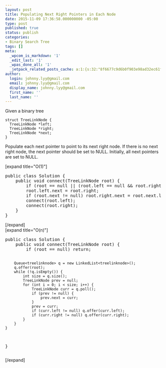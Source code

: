 ```yaml
---
layout: post
title: Populating Next Right Pointers in Each Node
date: 2015-11-09 17:36:58.000000000 -05:00
type: post
published: true
status: publish
categories:
- Binary Search Tree
tags: []
meta:
  _wpcom_is_markdown: '1'
  _edit_last: '1'
  _wpas_done_all: '1'
  _jetpack_related_posts_cache: a:1:{s:32:"8f6677c9d6b0f903e98ad32ec61f8deb";a:2:{s:7:"expires";i:1464755785;s:7:"payload";a:3:{i:0;a:1:{s:2:"id";i:1454;}i:1;a:1:{s:2:"id";i:596;}i:2;a:1:{s:2:"id";i:61;}}}}
author:
  login: johnny.lyy@gmail.com
  email: johnny.lyy@gmail.com
  display_name: johnny.lyy@gmail.com
  first_name: ''
  last_name: ''
---
```

<p>Given a binary tree</p>
<pre><code>struct TreeLinkNode {
  TreeLinkNode *left;
  TreeLinkNode *right;
  TreeLinkNode *next;
}
</code></pre>
<p>Populate each next pointer to point to its next right node. If there is no next right node, the next pointer should be set to NULL. Initially, all next pointers are set to NULL.</p>
<p>[expand title="O(1)"]</p>
<pre>
public class Solution {
    public void connect(TreeLinkNode root) {
        if (root == null || (root.left == null && root.right == null)) return;
        root.left.next = root.right;
        if (root.next != null) root.right.next = root.next.left;
        connect(root.left);
        connect(root.right);
    }
}
</pre>
<p>[/expand]<br />
[expand title="O(n)"]</p>
<pre>
public class Solution {
    public void connect(TreeLinkNode root) {
        if (root == null) return;
        
        Queue<treelinknode> q = new LinkedList<treelinknode>();
        q.offer(root);
        while (!q.isEmpty()) {
            int size = q.size();
            TreeLinkNode prev = null;
            for (int i = 0; i < size; i++) {
                TreeLinkNode curr = q.poll();
                if (prev != null) {
                    prev.next = curr;
                }
                prev = curr;
                if (curr.left != null) q.offer(curr.left);
                if (curr.right != null) q.offer(curr.right);
            }
        }
    }
}
</treelinknode></treelinknode></pre>
<p>[/expand]</p>
